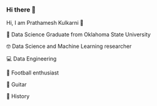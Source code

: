 ### Hi there 👋

Hi, I am Prathamesh Kulkarni 👋

👦 Data Science Graduate from Oklahoma State University

🤓 Data Science and Machine Learning researcher

💻 Data Engineering

🏃 Football enthusiast

🎸 Guitar

📖 History
